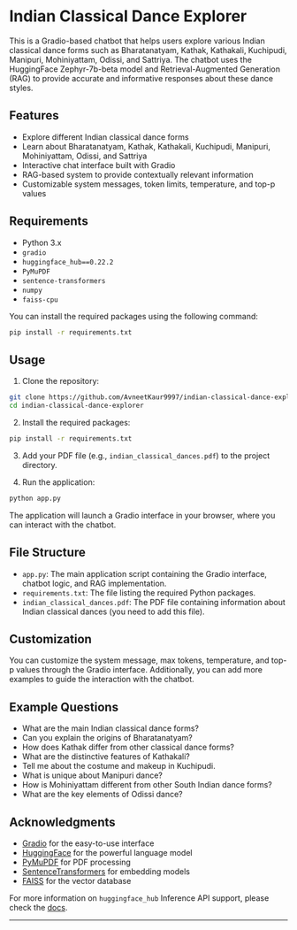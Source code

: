 # Indian Classical Dance Explorer

This is a Gradio-based chatbot that helps users explore various Indian classical dance forms such as Bharatanatyam, Kathak, Kathakali, Kuchipudi, Manipuri, Mohiniyattam, Odissi, and Sattriya. The chatbot uses the HuggingFace Zephyr-7b-beta model and Retrieval-Augmented Generation (RAG) to provide accurate and informative responses about these dance styles.

## Features

- Explore different Indian classical dance forms
- Learn about Bharatanatyam, Kathak, Kathakali, Kuchipudi, Manipuri, Mohiniyattam, Odissi, and Sattriya
- Interactive chat interface built with Gradio
- RAG-based system to provide contextually relevant information
- Customizable system messages, token limits, temperature, and top-p values

## Requirements

- Python 3.x
- `gradio`
- `huggingface_hub==0.22.2`
- `PyMuPDF`
- `sentence-transformers`
- `numpy`
- `faiss-cpu`

You can install the required packages using the following command:

```bash
pip install -r requirements.txt
```

## Usage

1. Clone the repository:

```bash
git clone https://github.com/AvneetKaur9997/indian-classical-dance-explorer.git
cd indian-classical-dance-explorer
```

2. Install the required packages:

```bash
pip install -r requirements.txt
```

3. Add your PDF file (e.g., `indian_classical_dances.pdf`) to the project directory.

4. Run the application:

```bash
python app.py
```

The application will launch a Gradio interface in your browser, where you can interact with the chatbot.

## File Structure

- `app.py`: The main application script containing the Gradio interface, chatbot logic, and RAG implementation.
- `requirements.txt`: The file listing the required Python packages.
- `indian_classical_dances.pdf`: The PDF file containing information about Indian classical dances (you need to add this file).

## Customization

You can customize the system message, max tokens, temperature, and top-p values through the Gradio interface. Additionally, you can add more examples to guide the interaction with the chatbot.

## Example Questions

- What are the main Indian classical dance forms?
- Can you explain the origins of Bharatanatyam?
- How does Kathak differ from other classical dance forms?
- What are the distinctive features of Kathakali?
- Tell me about the costume and makeup in Kuchipudi.
- What is unique about Manipuri dance?
- How is Mohiniyattam different from other South Indian dance forms?
- What are the key elements of Odissi dance?

## Acknowledgments

- [Gradio](https://www.gradio.app/) for the easy-to-use interface
- [HuggingFace](https://huggingface.co/) for the powerful language model
- [PyMuPDF](https://pymupdf.readthedocs.io/en/latest/) for PDF processing
- [SentenceTransformers](https://www.sbert.net/) for embedding models
- [FAISS](https://faiss.ai/) for the vector database

For more information on `huggingface_hub` Inference API support, please check the [docs](https://huggingface.co/docs/huggingface_hub/v0.22.2/en/guides/inference).

---


